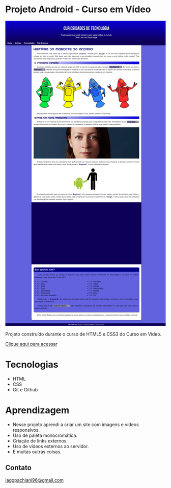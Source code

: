 # Projeto Android - Curso em Vídeo

![preview](./imagens/preview.png)

Projeto construído durante o curso de HTML5 e CSS3 do Curso em Vídeo.

[Clique aqui para acessar](https://iagovalverde.github.io/myproject-android/)

# Tecnologias

- HTML
- CSS
- Git e Github

# Aprendizagem

- Nesse projeto aprendi a criar um site com imagens e vídeos responsivos.
- Uso de paleta monocromática.
- Criação de links externos.
- Uso de vídeos externos ao servidor. 
- E muitas outras coisas.

## Contato

iagopachiani96@gmail.com